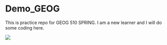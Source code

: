# Demo_GEOG
This is practice repo for GEOG 510 SPRING. 
I am a new learner and I will do some coding here.

![](https://media1.tenor.com/m/y2JXkY1pXkwAAAAC/cat-computer.gif)
